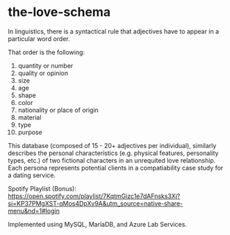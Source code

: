 # the-love-schema

In linguistics, there is a syntactical rule that adjectives have to appear in a particular word order. 

That order is the following:

1. quantity or number
2. quality or opinion
3. size
4. age
5. shape
6. color
7. nationality or place of origin
8. material
9. type
10. purpose

This database (composed of 15 - 20+ adjectives per individual), similarly describes the personal characteristics (e.g. physical features, personality types, etc.) of two fictional characters in an unrequited love relationship. Each persona represents potential clients in a compatiability case study for a dating service. 

Spotify Playlist (Bonus): https://open.spotify.com/playlist/7KqtmGizc1e7dAFnsks3Xj?si=KP37PMgXST-qMos4DpXv9A&utm_source=native-share-menu&nd=1#login

Implemented using MySQL, MariaDB, and Azure Lab Services.
